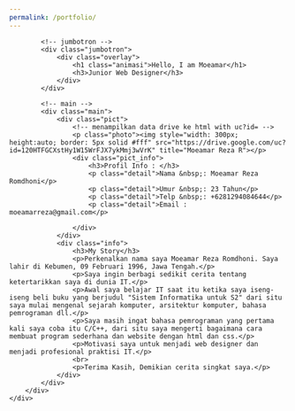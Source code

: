 ```yaml
---
permalink: /portfolio/
---
```

<div class="container">
        <div class="content">
            
            <!-- jumbotron -->
            <div class="jumbotron">
                <div class="overlay">
                    <h1 class="animasi">Hello, I am Moeamar</h1>
                    <h3>Junior Web Designer</h3>
                </div>
            </div>

            <!-- main -->
            <div class="main">
                <div class="pict">
                    <!-- menampilkan data drive ke html with uc?id= -->
                    <p class="photo"><img style="width: 300px; height:auto; border: 5px solid #fff" src="https://drive.google.com/uc?id=120HTFGCXstHy1W15WrFJX7ykMmj3wVrK" title="Moeamar Reza R"></p>
                    <div class="pict_info">
                        <h3>Profil Info : </h3>
                        <p class="detail">Nama &nbsp;: Moeamar Reza Romdhoni</p>
                        <p class="detail">Umur &nbsp;: 23 Tahun</p>
                        <p class="detail">Telp &nbsp;: +6281294084644</p>
                        <p class="detail">Email : moeamarreza@gmail.com</p>
                        
                    </div>
                </div>
                <div class="info">
                    <h3>My Story</h3>
                    <p>Perkenalkan nama saya Moeamar Reza Romdhoni. Saya lahir di Kebumen, 09 Februari 1996, Jawa Tengah.</p>
                    <p>Saya ingin berbagi sedikit cerita tentang ketertarikkan saya di dunia IT.</p>
                    <p>Awal saya belajar IT saat itu ketika saya iseng-iseng beli buku yang berjudul "Sistem Informatika untuk S2" dari situ saya mulai mengenal sejarah komputer, arsitektur komputer, bahasa pemrograman dll.</p>
                    <p>Saya masih ingat bahasa pemrograman yang pertama kali saya coba itu C/C++, dari situ saya mengerti bagaimana cara membuat program sederhana dan website dengan html dan css.</p>
                    <p>Motivasi saya untuk menjadi web designer dan menjadi profesional praktisi IT.</p>
                    <br>
                    <p>Terima Kasih, Demikian cerita singkat saya.</p>
                </div>
            </div>
        </div>
    </div>
